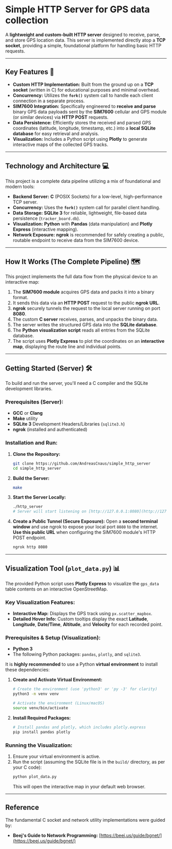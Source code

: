 # Simple HTTP Server for GPS data collection

A **lightweight and custom-built HTTP server** designed to receive, parse, and store GPS location data. This server is implemented directly atop a **TCP socket**, providing a simple, foundational platform for handling basic HTTP requests.

---

## Key Features 🚀

* **Custom HTTP Implementation:** Built from the ground up on a **TCP socket** (written in C) for educational purposes and minimal overhead.
* **Concurrency:** Utilizes the **`fork()`** system call to handle each client connection in a separate process.
* **SIM7600 Integration:** Specifically engineered to **receive and parse** binary GPS data payloads sent by the **SIM7600** cellular and GPS module (or similar devices) via **HTTP POST** requests.
* **Data Persistence:** Efficiently stores the received and parsed GPS coordinates (latitude, longitude, timestamp, etc.) into a **local SQLite database** for easy retrieval and analysis.
* **Visualization:** Includes a Python script using **Plotly** to generate interactive maps of the collected GPS tracks.

---

## Technology and Architecture 💻

This project is a complete data pipeline utilizing a mix of foundational and modern tools:

* **Backend Server:** **C** (POSIX Sockets) for a low-level, high-performance TCP server.
* **Concurrency:** Uses the **`fork()`** system call for parallel client handling.
* **Data Storage:** **SQLite 3** for reliable, lightweight, file-based data persistence (`tracker_board.db`).
* **Visualization:** **Python** with **Pandas** (data manipulation) and **Plotly Express** (interactive mapping).
* **Network Exposure:** **ngrok** is recommended for safely creating a public, routable endpoint to receive data from the SIM7600 device.

---

## How It Works (The Complete Pipeline) 🗺️

This project implements the full data flow from the physical device to an interactive map:

1.  The **SIM7600 module** acquires GPS data and packs it into a binary format.
2.  It sends this data via an **HTTP POST** request to the public **ngrok URL**.
3.  **ngrok** securely tunnels the request to the local server running on port **8080**.
4.  The custom **C server** receives, parses, and unpacks the binary data.
5.  The server writes the structured GPS data into the **SQLite database**.
6.  The **Python visualization script** reads all entries from the SQLite database.
7.  The script uses **Plotly Express** to plot the coordinates on an **interactive map**, displaying the route line and individual points.

---

## Getting Started (Server) 🛠️

To build and run the server, you'll need a C compiler and the SQLite development libraries.

### Prerequisites (Server):

* **GCC** or **Clang**
* **Make** utility
* **SQLite 3** Development Headers/Libraries (`sqlite3.h`)
* **ngrok** (installed and authenticated)

### Installation and Run:

1.  **Clone the Repository:**
    ```bash
    git clone https://github.com/AndreasCnaus/simple_http_server
    cd simple_http_server 
    ```

2.  **Build the Server:**
    ```bash
    make
    ```

3.  **Start the Server Locally:**
    ```bash
    ./http_server
    # Server will start listening on [http://127.0.0.1:8080](http://127.0.0.1:8080)
    ```

4.  **Create a Public Tunnel (Secure Exposure):**
    Open a **second terminal window** and use ngrok to expose your local port `8080` to the internet. **Use this public URL** when configuring the SIM7600 module's HTTP POST endpoint.
    ```bash
    ngrok http 8080
    ```

---

## Visualization Tool (`plot_data.py`) 📊

The provided Python script uses **Plotly Express** to visualize the `gps_data` table contents on an interactive OpenStreetMap.

### Key Visualization Features:

* **Interactive Map:** Displays the GPS track using `px.scatter_mapbox`.
* **Detailed Hover Info:** Custom tooltips display the exact **Latitude**, **Longitude**, **Date/Time**, **Altitude**, and **Velocity** for each recorded point.

### Prerequisites & Setup (Visualization):

* **Python 3**
* The following Python packages: `pandas`, `plotly`, and `sqlite3`.

It is **highly recommended** to use a Python **virtual environment** to install these dependencies:

1.  **Create and Activate Virtual Environment:**
    ```bash
    # Create the environment (use 'python3' or 'py -3' for clarity)
    python3 -m venv venv 
    
    # Activate the environment (Linux/macOS)
    source venv/bin/activate 
    ```

2.  **Install Required Packages:**
    ```bash
    # Install pandas and plotly, which includes plotly.express
    pip install pandas plotly
    ```

### Running the Visualization:

1.  Ensure your virtual environment is active.
2.  Run the script (assuming the SQLite file is in the `build/` directory, as per your C code):
    ```bash
    python plot_data.py
    ```
    This will open the interactive map in your default web browser.

---

## Reference

The fundamental C socket and network utility implementations were guided by:

* **Beej's Guide to Network Programming:** [https://beej.us/guide/bgnet/](https://beej.us/guide/bgnet/)